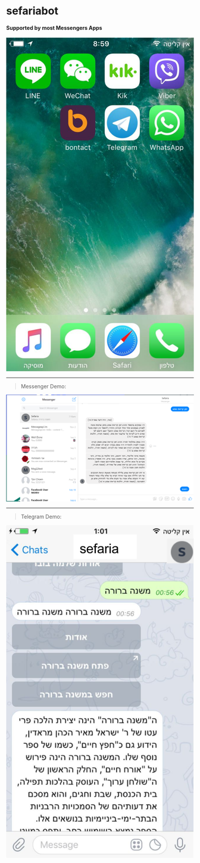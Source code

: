 # sefariabot



#### Supported by most Messengers Apps
![apps](images/apps.jpeg)

--- 

> Messenger Demo:

![Messenger](images/messenger.png)

--- 
> Telegram Demo:

![Telegram](images/telegram.png)

